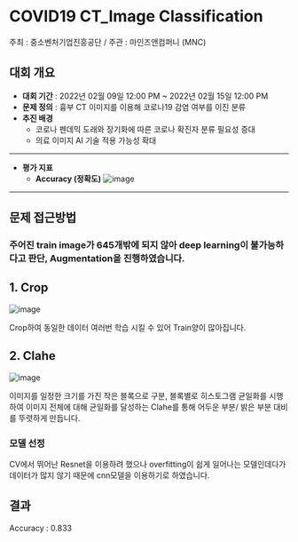 # COVID19 CT_Image Classification

주최 : 중소벤처기업진흥공단 / 주관 : 마인즈앤컴퍼니 (MNC)

## 대회 개요
- **대회 기간** : 2022년 02월 09일 12:00 PM ~ 2022년 02월 15일 12:00 PM
- **문제 정의** : 흉부 CT 이미지를 이용해 코로나19 감염 여부를 이진 분류
- **추진 배경**
	- 코로나 펜데믹 도래와 장기화에 따른 코로나 확진자 분류 필요성 증대
	- 의료 이미지 AI 기술 적용 가능성 확대

----------
- **평가 지표** 
	- **Accuracy (정확도)**
![image](https://github.com/Changho0514/COVID19_CT/accuracy.png)

----------
## 문제 접근방법

### 주어진 train image가 645개밖에 되지 않아 deep learning이 불가능하다고 판단, Augmentation을 진행하였습니다.

## 1. Crop
![image](https://cdn.discordapp.com/attachments/940518751974080532/941562702407548958/unknown.png)

Crop하여 동일한 데이터 여러번 학습 시킬 수 있어 Train양이 많아집니다. 


## 2. Clahe

![image](https://cdn.discordapp.com/attachments/940518751974080532/941560175989489774/2022-02-11_2.03.52.png)

이미지를 일정한 크기를 가진 작은 블록으로 구분, 블록별로 히스토그램 균일화를 시행하여 이미지 전체에 대해 균일화를 달성하는 Clahe를 통해 어두운 부분/ 밝은 부분 대비를 뚜렷하게 만듭니다.

### 모델 선정
CV에서 뛰어난 Resnet을 이용하려 했으나 overfitting이 쉽게 일어나는 모델인데다가 데이터가 많지 않기 때문에 
cnn모델을 이용하기로 하였습니다.
			
## 결과
Accuracy : 0.833

